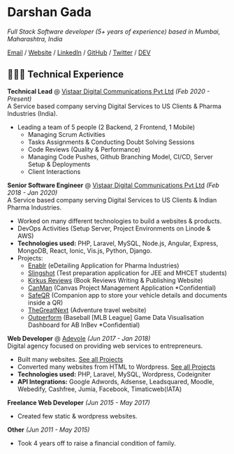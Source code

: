 # Darshan Gada
_Full Stack Software developer (5+ years of experience) based in Mumbai, Maharashtra, India_ <br>

[Email](mailto:gadadarshan@gmail.com) / [Website](https://dr5hn.github.io/) / [LinkedIn](https://www.linkedin.com/in/dr5hn/) / [GitHub](https://github.com/dr5hn/) / [Twitter](https://twitter.com/dr5hn/) / [DEV](https://dev.to/dr5hn/)

## 👨🏻‍💻 Technical Experience

**Technical Lead** @ [Vistaar Digital Communications Pvt Ltd](https://vistaardigital.com/) _(Feb 2020 - Present)_<br>
A Service based company serving Digital Services to US Clients & Pharma Industries (India).

* Leading a team of 5 people (2 Backend, 2 Frontend, 1 Mobile)
  * Managing Scrum Activities
  * Tasks Assignments & Conducting Doubt Solving Sessions
  * Code Reviews (Quality & Performance)
  * Managing Code Pushes, Github Branching Model, CI/CD, Server Setup & Deployments
  * Client Interactions

**Senior Software Engineer** @ [Vistaar Digital Communications Pvt Ltd](https://vistaardigital.com/) _(Feb 2018 - Jan 2020)_<br>
A Service based company serving Digital Services to US Clients & Indian Pharma Industries.

* Worked on many different technologies to build a websites & products.
* DevOps Activities (Setup Server, Project Environments on Linode & AWS)
* **Technologies used:** PHP, Laravel, MySQL, Node.js, Angular, Express, MongoDB, React, Ionic, Vis.js, Python, Django.
* Projects:
	* [Enablr](https://enablrclm.com) (eDetailing Application for Pharma Industries)
	* [Slingshot](https://www.slingshotlearn.com/) (Test preparation application for JEE and MHCET students)
	* [Kirkus Reviews](https://www.kirkusreviews.com/) (Book Reviews Writing & Publishing Website)
	* [CanMan](https://github.com/dr5hn/canman) (Canvas Project Management Application *Confidential)
	* [SafeQR](https://play.google.com/store/apps/details?id=com.vistaardigital.safeqrindia) (Companion app to store your vehicle details and documents inside a QR)
	* [TheGreatNext](https://www.thegreatnext.com/) (Adventure travel website)
	* [Outperform](https://outperformdemo.teneo.com/) (Baseball [MLB League] Game Data Visualisation Dashboard for AB InBev *Confidential)

**Web Developer** @ [Adevole](http://www.adevole.com/) _(Jun 2017 - Jan 2018)_ <br/>
Digital agency focused on providing web services to entrepreneurs.

* Built many websites. [See all Projects](https://github.com/dr5hn/projects)
* Converted many websites from HTML to Wordpress. [See all Projects](https://github.com/dr5hn/projects)
* **Technologies used:** PHP, Laravel, MySQL, Wordpress, Codeigniter
* **API Integrations:** Google Adwords, Adsense, Leadsquared, Moodle, Webedify, Cashfree, Jumia, Facebook, Timaticweb(IATA)

**Freelance Web Developer** _(Jun 2015 - May 2017)_<br/>

* Created few static & wordpress websites.

**Other** _(Jun 2011 - May 2015)_<br/>

* Took 4 years off to raise a financial condition of family.
